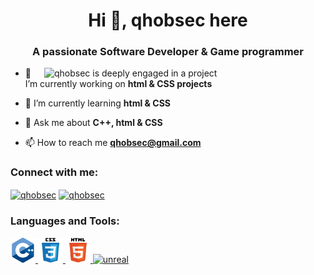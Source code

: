 
<h1 align="center">Hi 👋, qhobsec here</h1>
<h3 align="center">A passionate Software Developer & Game programmer</h3>
<img align="right" alt="qhobsec is deeply engaged in a project" width="450" src="https://cdn.dribbble.com/users/2131993/screenshots/4948736/thoughtworks-gif_dribbble.gif">


- 🔭 I’m currently working on **html & CSS projects**

- 🌱 I’m currently learning **html & CSS**

- 💬 Ask me about **C++, html & CSS**

- 📫 How to reach me **qhobsec@gmail.com**

<h3 align="left">Connect with me:</h3>
<p align="left">
<a href="https://twitter.com/qhobsec" target="blank"><img align="center" src="https://raw.githubusercontent.com/rahuldkjain/github-profile-readme-generator/master/src/images/icons/Social/twitter.svg" alt="qhobsec" height="30" width="40" /></a>
<a href="https://instagram.com/qhobsec" target="blank"><img align="center" src="https://raw.githubusercontent.com/rahuldkjain/github-profile-readme-generator/master/src/images/icons/Social/instagram.svg" alt="qhobsec" height="30" width="40" /></a>
</p>

<h3 align="left">Languages and Tools:</h3>
<p align="left"> <a href="https://www.w3schools.com/cpp/" target="_blank" rel="noreferrer"> <img src="https://raw.githubusercontent.com/devicons/devicon/master/icons/cplusplus/cplusplus-original.svg" alt="cplusplus" width="40" height="40"/> </a> <a href="https://www.w3schools.com/css/" target="_blank" rel="noreferrer"> <img src="https://raw.githubusercontent.com/devicons/devicon/master/icons/css3/css3-original-wordmark.svg" alt="css3" width="40" height="40"/> </a> <a href="https://www.w3.org/html/" target="_blank" rel="noreferrer"> <img src="https://raw.githubusercontent.com/devicons/devicon/master/icons/html5/html5-original-wordmark.svg" alt="html5" width="40" height="40"/> </a> <a href="https://unrealengine.com/" target="_blank" rel="noreferrer"> <img src="https://raw.githubusercontent.com/kenangundogan/fontisto/036b7eca71aab1bef8e6a0518f7329f13ed62f6b/icons/svg/brand/unreal-engine.svg" alt="unreal" width="40" height="40"/> </a> </p>


